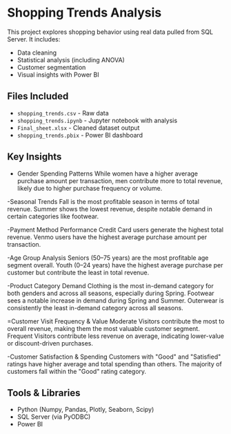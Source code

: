 # Shopping Trends Analysis

This project explores shopping behavior using real data pulled from SQL Server. It includes:
- Data cleaning
- Statistical analysis (including ANOVA)
- Customer segmentation
- Visual insights with Power BI

##  Files Included
- `shopping_trends.csv` - Raw data
- `shopping_trends.ipynb` - Jupyter notebook with analysis
- `Final_sheet.xlsx` - Cleaned dataset output
- `shopping_trends.pbix` - Power BI dashboard

##  Key Insights
- Gender Spending Patterns
While women have a higher average purchase amount per transaction, men contribute more to total revenue, likely due to higher purchase frequency or volume.

-Seasonal Trends
Fall is the most profitable season in terms of total revenue.
Summer shows the lowest revenue, despite notable demand in certain categories like footwear.

-Payment Method Performance
Credit Card users generate the highest total revenue.
Venmo users have the highest average purchase amount per transaction.

-Age Group Analysis
Seniors (50–75 years) are the most profitable age segment overall.
Youth (0–24 years) have the highest average purchase per customer but contribute the least in total revenue.

-Product Category Demand
Clothing is the most in-demand category for both genders and across all seasons, especially during Spring.
Footwear sees a notable increase in demand during Spring and Summer.
Outerwear is consistently the least in-demand category across all seasons.

=Customer Visit Frequency & Value
Moderate Visitors contribute the most to overall revenue, making them the most valuable customer segment.
Frequent Visitors contribute less revenue on average, indicating lower-value or discount-driven purchases.

-Customer Satisfaction & Spending
Customers with "Good" and "Satisfied" ratings have higher average and total spending than others.
The majority of customers fall within the "Good" rating category.



##  Tools & Libraries
- Python (Numpy, Pandas, Plotly, Seaborn, Scipy)
- SQL Server (via PyODBC)
- Power BI
